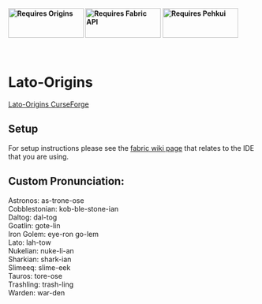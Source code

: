 <p>&nbsp;</p>
<p><strong><a href="https://www.curseforge.com/minecraft/mc-mods/origins"><img src="https://media.discordapp.net/attachments/817078792463187988/831319512464490496/origins_badge.png" alt="Requires Origins" width="153" height="60" /></a> <a href="https://www.curseforge.com/minecraft/mc-mods/fabric-api"><img src="https://i.imgur.com/HabVZJR.png" alt="Requires Fabric API" width="153" height="60" /></a> <a href="https://www.curseforge.com/minecraft/mc-mods/pehkui"><img src="https://cdn.discordapp.com/attachments/747200097015562250/840039825678663741/pehkui_badge.png" alt="Requires Pehkui" width="153" height="60" /></a> </strong></p>
<p>&nbsp;</p>

# Lato-Origins

[Lato-Origins CurseForge](https://www.curseforge.com/minecraft/mc-mods/lato-origins)

## Setup

For setup instructions please see the [fabric wiki page](https://fabricmc.net/wiki/tutorial:setup) that relates to the IDE that you are using.

## Custom Pronunciation:
Astronos: as-trone-ose\
Cobblestonian: kob-ble-stone-ian\
Daltog: dal-tog\
Goatlin: gote-lin\
Iron Golem: eye-ron go-lem\
Lato: lah-tow\
Nukelian: nuke-li-an\
Sharkian: shark-ian\
Slimeeq: slime-eek\
Tauros: tore-ose\
Trashling: trash-ling\
Warden: war-den
